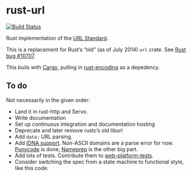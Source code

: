 rust-url
========

[![Build Status](https://travis-ci.org/servo/rust-url.svg?branch=master)](https://travis-ci.org/mozilla-servo/rust-url)

Rust implementation of the [URL Standard](http://url.spec.whatwg.org/).

This is a replacement for Rust’s “old” (as of July 2014) `url` crate.
See [Rust bug #10707](https://github.com/mozilla/rust/issues/10707).

This buils with [Cargo](https://github.com/rust-lang/cargo),
pulling in [rust-encoding](https://github.com/lifthrasiir/rust-encoding) as a depedency.



To do
-----

Not necessarily in the given order:

* Land it in rust-http and Servo.
* Write documentation
* Set up continuous integration and documentation hosting
* Deprecate and later remove rustc’s old liburl
* Add `data:` URL parsing.
* Add [IDNA support](http://url.spec.whatwg.org/#idna).
  Non-ASCII domains are a parse error for now.
  [Punycode](http://tools.ietf.org/html/rfc3492) is done,
  [Nameprep](http://tools.ietf.org/html/rfc3491) is the other big part.
* Add lots of tests.
  Contribute them to [web-platform-tests](https://github.com/w3c/web-platform-tests/tree/master/url).
* Consider switching the spec from a state machine to functional style, like this code.
